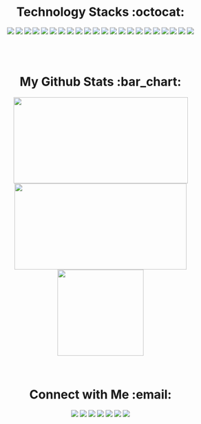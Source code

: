 <!--
<div align="center">
<img src="https://github.com/erkmangelis/erkmangelis/assets/88348596/6f07ed32-f508-4bb3-8c92-dba4516b1ca0" align="center" style="width: 100%" />
</div>
<div align="left">
<img src="https://komarev.com/ghpvc/?username=erkmangelis"/>
</div>
<br/>

<div align="center">
<p>I'm a 2nd year student Associate degree in Computer Programing 🎓 from Ege University 🏛️. I'm a passionate learner who's always willing to learn and work across technologies and domains 💡. I love to explore new technologies and leverage them to solve real-life problems ✨. Apart from that i also love to make music 🎸 and digital art 🎨. I'm currently into python programing and working on my Data Structures and Algorithm Skills 👨‍💻.</p>
</div>

<br/>

<div>
<img align="right" alt="Coding" width="200" src="https://github.com/erkmangelis/erkmangelis/assets/88348596/64e29a0c-7e6b-4c6f-9c5b-b16cb5170043"/>
<ul>
  <br/>
  <li>🔭 I’m currently working on Data Structures and Algorithm Skills</li>
  <li>🌱 I’m currently learning from courses on edX and udemy</li>
  <li>👯 I’m looking to collaborate on Python Projects</li>
  <li>🤔 I’m looking for Mentor</li>
  <li>💬 Ask me about everything</li>
</ul>
</div>

<br/>
<br/>
<br/>
<br/>
-->
<div align="center">
<h1 align="center">Technology Stacks :octocat:</h1>
<img src="https://img.shields.io/badge/python-3670A0?style=for-the-badge&logo=python&logoColor=ffdd54"/>
<img src="https://img.shields.io/badge/c-%2300599C.svg?style=for-the-badge&logo=c&logoColor=white"/>
<img src="https://img.shields.io/badge/c%23-%23239120.svg?style=for-the-badge&logo=c-sharp&logoColor=white"/>
<img src="https://img.shields.io/badge/javascript-%23323330.svg?style=for-the-badge&logo=javascript&logoColor=%23F7DF1E"/>
<img src="https://img.shields.io/badge/html5-%23E34F26.svg?style=for-the-badge&logo=html5&logoColor=white"/>
<img src="https://img.shields.io/badge/css3-%231572B6.svg?style=for-the-badge&logo=css3&logoColor=white"/>
<img src="https://img.shields.io/badge/r-%23276DC3.svg?style=for-the-badge&logo=r&logoColor=white"/>
<img src="https://img.shields.io/badge/Keras-%23D00000.svg?style=for-the-badge&logo=Keras&logoColor=white"/>
<img src="https://img.shields.io/badge/TensorFlow-%23FF6F00.svg?style=for-the-badge&logo=TensorFlow&logoColor=white"/>
<img src="https://img.shields.io/badge/Matplotlib-%23ffffff.svg?style=for-the-badge&logo=Matplotlib&logoColor=black"/>
<img src="https://img.shields.io/badge/numpy-%23013243.svg?style=for-the-badge&logo=numpy&logoColor=white"/>
<img src="https://img.shields.io/badge/pandas-%23150458.svg?style=for-the-badge&logo=pandas&logoColor=white"/>
<img src="https://img.shields.io/badge/flask-%23000.svg?style=for-the-badge&logo=flask&logoColor=white"/>
<img src="https://img.shields.io/badge/mysql-%2300f.svg?style=for-the-badge&logo=mysql&logoColor=white"/>
<img src="https://img.shields.io/badge/sqlite-%2307405e.svg?style=for-the-badge&logo=sqlite&logoColor=white"/>
<img src="https://img.shields.io/badge/MongoDB-%234ea94b.svg?style=for-the-badge&logo=mongodb&logoColor=white"/>
<img src="https://img.shields.io/badge/git-%23F05033.svg?style=for-the-badge&logo=git&logoColor=white"/>
<img src="https://img.shields.io/badge/React-%2320232a.svg?style=for-the-badge&logo=react&logoColor=%2361DAFB"/>
<img src="https://img.shields.io/badge/Next.js-%23000000.svg?style=for-the-badge&logo=nextdotjs&logoColor=white"/>
<img src="https://img.shields.io/badge/Refine-%2302569B.svg?style=for-the-badge&logo=refine&logoColor=white"/>
<img src="https://img.shields.io/badge/Ant%20Design-%230170FE.svg?style=for-the-badge&logo=antdesign&logoColor=white"/>
<img src="https://img.shields.io/badge/PostgreSQL-%23336791.svg?style=for-the-badge&logo=postgresql&logoColor=white"/>
</div>

<br/>
<br/>
<br/>

<div align="center">
<h1>My Github Stats :bar_chart:</h1>
<div>
<img width=405 height=200 src="https://github-readme-stats.vercel.app/api?username=erkmangelis&theme=react"/>
<img width=400 height=200 src="https://github-readme-stats.vercel.app/api/top-langs?username=erkmangelis&layout=compact&langs_count=8&theme=react"/>
</div>
<div>
<img height=200 src="http://github-readme-streak-stats.herokuapp.com?user=erkmangelis&theme=react"/>
</div>
</div>

<br/>
<br/>

<div align="center">
<h1>Connect with Me :email:</h1>
<a href="mailto:erkmangls@gmail.com"><img src="https://img.shields.io/badge/Gmail-D14836?style=for-the-badge&logo=gmail&logoColor=white"/></a>
<a href="https://discordapp.com/users/297350016303890433"><img src="https://img.shields.io/badge/Discord-%235865F2.svg?style=for-the-badge&logo=discord&logoColor=white"/></a>
<a href="https://instagram.com/erkmangelis"><img src="https://img.shields.io/badge/Instagram-%23E4405F.svg?style=for-the-badge&logo=Instagram&logoColor=white"/></a>
<a href="https://www.linkedin.com/in/erkmangelis/"><img src="https://img.shields.io/badge/linkedin-%230077B5.svg?style=for-the-badge&logo=linkedin&logoColor=white"/></a>
<a href="https://twitter.com/erkmangelis"><img src="https://img.shields.io/badge/Twitter-%231DA1F2.svg?style=for-the-badge&logo=Twitter&logoColor=white"/></a>
<a href="https://github.com/erkmangelis"><img src="https://img.shields.io/badge/github-%23121011.svg?style=for-the-badge&logo=github&logoColor=white"/></a>
<a href="https://github.com/erkmangelis"><img src="https://img.shields.io/badge/Reddit-FF4500?style=for-the-badge&logo=reddit&logoColor=white"/></a>
</div>
<br/>
